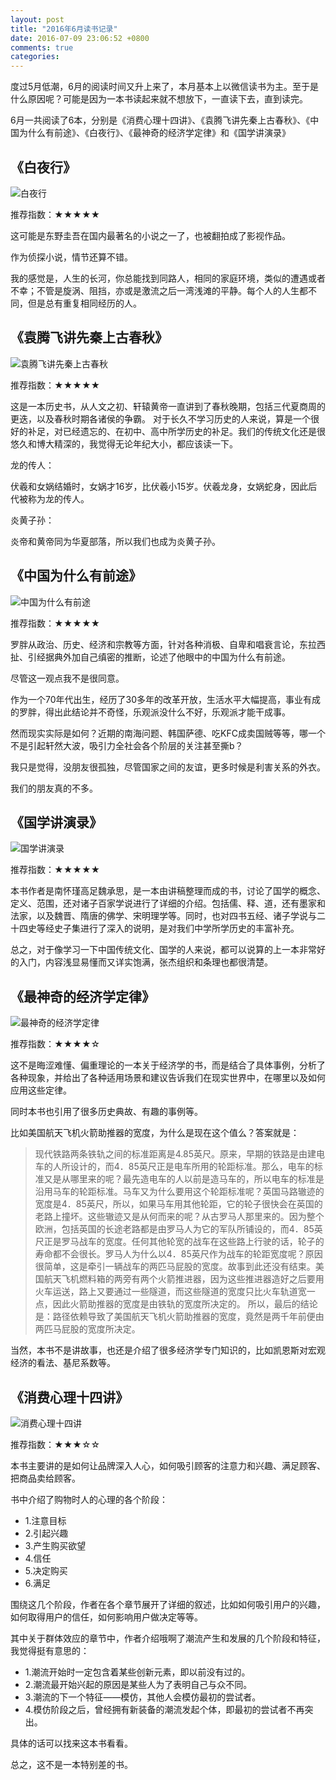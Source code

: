 ```yaml
---
layout: post
title: "2016年6月读书记录"
date: 2016-07-09 23:06:52 +0800
comments: true
categories: 
---
```



度过5月低潮，6月的阅读时间又升上来了，本月基本上以微信读书为主。至于是什么原因呢？可能是因为一本书读起来就不想放下，一直读下去，直到读完。


6月一共阅读了6本，分别是《消费心理十四讲》、《袁腾飞讲先秦上古春秋》、《中国为什么有前途》、《白夜行》、《最神奇的经济学定律》和《国学讲演录》



## 《白夜行》

![白夜行](https://img3.doubanio.com/lpic/s4610502.jpg)

推荐指数：★★★★★

这可能是东野圭吾在国内最著名的小说之一了，也被翻拍成了影视作品。

作为侦探小说，情节还算不错。

我的感觉是，人生的长河，你总能找到同路人，相同的家庭环境，类似的遭遇或者不幸；不管是旋涡、阻挡，亦或是激流之后一湾浅滩的平静。每个人的人生都不同，但是总有重复相同经历的人。


## 《袁腾飞讲先秦上古春秋》

![袁腾飞讲先秦上古春秋](https://img3.doubanio.com/lpic/s28013690.jpg)

推荐指数：★★★★★


这是一本历史书，从人文之初、轩辕黄帝一直讲到了春秋晚期，包括三代夏商周的更迭，以及春秋时期各诸侯的争霸。
对于长久不学习历史的人来说，算是一个很好的补足，对已经遗忘的、在初中、高中所学历史的补足。我们的传统文化还是很悠久和博大精深的，我觉得无论年纪大小，都应该读一下。

龙的传人：

伏羲和女娲结婚时，女娲才16岁，比伏羲小15岁。伏羲龙身，女娲蛇身，因此后代被称为龙的传人。

炎黄子孙：

炎帝和黄帝同为华夏部落，所以我们也成为炎黄子孙。


## 《中国为什么有前途》

![中国为什么有前途](https://img3.doubanio.com/lpic/s28562483.jpg)

推荐指数：★★★★★


罗胖从政治、历史、经济和宗教等方面，针对各种消极、自卑和唱衰言论，东拉西扯、引经据典外加自己缜密的推断，论述了他眼中的中国为什么有前途。

尽管这一观点我不是很同意。

作为一个70年代出生，经历了30多年的改革开放，生活水平大幅提高，事业有成的罗胖，得出此结论并不奇怪，乐观派没什么不好，乐观派才能干成事。

然而现实实际是如何？近期的南海问题、韩国萨德、吃KFC成卖国贼等等，哪一个不是引起轩然大波，吸引力全社会各个阶层的关注甚至撕b？

我只是觉得，没朋友很孤独，尽管国家之间的友谊，更多时候是利害关系的外衣。

我们的朋友真的不多。

## 《国学讲演录》

![国学讲演录](https://img3.doubanio.com/lpic/s28306721.jpg)

推荐指数：★★★★★

本书作者是南怀瑾高足魏承思，是一本由讲稿整理而成的书，讨论了国学的概念、定义、范围，还对诸子百家学说进行了详细的介绍。包括儒、释、道，还有墨家和法家，以及魏晋、隋唐的佛学、宋明理学等。同时，也对四书五经、诸子学说与二十四史等经史子集进行了深入的说明，是对我们中学所学历史的丰富补充。

总之，对于像学习一下中国传统文化、国学的人来说，都可以说算的上一本非常好的入门，内容浅显易懂而又详实饱满，张杰组织和条理也都很清楚。


## 《最神奇的经济学定律》

![最神奇的经济学定律](https://img3.doubanio.com/lpic/s6179345.jpg)

推荐指数：★★★★☆


这不是晦涩难懂、偏重理论的一本关于经济学的书，而是结合了具体事例，分析了各种现象，并给出了各种适用场景和建议告诉我们在现实世界中，在哪里以及如何应用这些定律。

同时本书也引用了很多历史典故、有趣的事例等。

比如美国航天飞机火箭助推器的宽度，为什么是现在这个值么？答案就是：

> 现代铁路两条铁轨之间的标准距离是4.85英尺。原来，早期的铁路是由建电车的人所设计的，而4．85英尺正是电车所用的轮距标准。那么，电车的标准又是从哪里来的呢？最先造电车的人以前是造马车的，所以电车的标准是沿用马车的轮距标准。马车又为什么要用这个轮距标准呢？英国马路辙迹的宽度是4．85英尺，所以，如果马车用其他轮距，它的轮子很快会在英国的老路上撞坏。这些辙迹又是从何而来的呢？从古罗马人那里来的。因为整个欧洲，包括英国的长途老路都是由罗马人为它的军队所铺设的，而4．85英尺正是罗马战车的宽度。任何其他轮宽的战车在这些路上行驶的话，轮子的寿命都不会很长。罗马人为什么以4．85英尺作为战车的轮距宽度呢？原因很简单，这是牵引一辆战车的两匹马屁股的宽度。故事到此还没有结束。美国航天飞机燃料箱的两旁有两个火箭推进器，因为这些推进器造好之后要用火车运送，路上又要通过一些隧道，而这些隧道的宽度只比火车轨道宽一点，因此火箭助推器的宽度是由铁轨的宽度所决定的。 
> 所以，最后的结论是：路径依赖导致了美国航天飞机火箭助推器的宽度，竟然是两千年前便由两匹马屁股的宽度所决定。 


当然，本书不是讲故事，也还是介绍了很多经济学专门知识的，比如凯恩斯对宏观经济的看法、基尼系数等。


## 《消费心理十四讲》

![消费心理十四讲](https://img1.doubanio.com/lpic/s27184788.jpg)

推荐指数：★★★☆☆

本书主要讲的是如何让品牌深入人心，如何吸引顾客的注意力和兴趣、满足顾客、把商品卖给顾客。

书中介绍了购物时人的心理的各个阶段：

- 1.注意目标
- 2.引起兴趣
- 3.产生购买欲望
- 4.信任
- 5.决定购买
- 6.满足


围绕这几个阶段，作者在各个章节展开了详细的叙述，比如如何吸引用户的兴趣，如何取得用户的信任，如何影响用户做决定等等。

其中关于群体效应的章节中，作者介绍哦啊了潮流产生和发展的几个阶段和特征，我觉得挺有意思的：


- 1.潮流开始时一定包含着某些创新元素，即以前没有过的。
- 2.潮流最开始兴起的原因是某些人为了表明自己与众不同。
- 3.潮流的下一个特征——模仿，其他人会模仿最初的尝试者。
- 4.模仿阶段之后，曾经拥有新装备的潮流发起个体，即最初的尝试者不再突出。 


具体的话可以找来这本书看看。

总之，这不是一本特别差的书。



